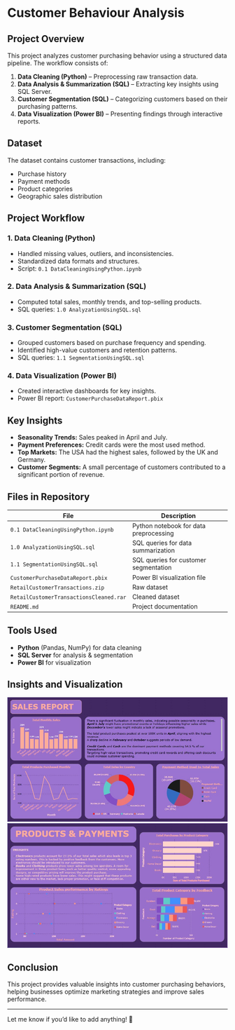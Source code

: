 # Customer Behaviour Analysis

## Project Overview 
This project analyzes customer purchasing behavior using a structured data pipeline. The workflow consists of:  
1. **Data Cleaning (Python)** – Preprocessing raw transaction data.  
2. **Data Analysis & Summarization (SQL)** – Extracting key insights using SQL Server.  
3. **Customer Segmentation (SQL)** – Categorizing customers based on their purchasing patterns.  
4. **Data Visualization (Power BI)** – Presenting findings through interactive reports.  

## **Dataset**  
The dataset contains customer transactions, including:  
- Purchase history  
- Payment methods  
- Product categories  
- Geographic sales distribution  

## **Project Workflow**  

### **1. Data Cleaning (Python)**
- Handled missing values, outliers, and inconsistencies.  
- Standardized data formats and structures.  
- Script: `0.1 DataCleaningUsingPython.ipynb`  

### **2. Data Analysis & Summarization (SQL)**  
- Computed total sales, monthly trends, and top-selling products.  
- SQL queries: `1.0 AnalyzationUsingSQL.sql`  

### **3. Customer Segmentation (SQL)**  
- Grouped customers based on purchase frequency and spending.  
- Identified high-value customers and retention patterns.  
- SQL queries: `1.1 SegmentationUsingSQL.sql`  

### **4. Data Visualization (Power BI)**  
- Created interactive dashboards for key insights.  
- Power BI report: `CustomerPurchaseDataReport.pbix`  

## **Key Insights**  
- **Seasonality Trends:** Sales peaked in April and July.  
- **Payment Preferences:** Credit cards were the most used method.  
- **Top Markets:** The USA had the highest sales, followed by the UK and Germany.  
- **Customer Segments:** A small percentage of customers contributed to a significant portion of revenue.  

## **Files in Repository**  
| File | Description |  
|------|------------|  
| `0.1 DataCleaningUsingPython.ipynb` | Python notebook for data preprocessing |  
| `1.0 AnalyzationUsingSQL.sql` | SQL queries for data summarization |  
| `1.1 SegmentationUsingSQL.sql` | SQL queries for customer segmentation |  
| `CustomerPurchaseDataReport.pbix` | Power BI visualization file |  
| `RetailCustomerTransactions.zip` | Raw dataset |  
| `RetailCustomerTransactionsCleaned.rar` | Cleaned dataset |  
| `README.md` | Project documentation |  

## **Tools Used**  
- **Python** (Pandas, NumPy) for data cleaning  
- **SQL Server** for analysis & segmentation  
- **Power BI** for visualization  

## **Insights and Visualization**
![Sales Report](https://github.com/otinabrayo/CustomerBehaviourAnalysis/blob/main/SalesReport_page1.jpg)
![Product Report](https://github.com/otinabrayo/CustomerBehaviourAnalysis/blob/main/Products_page2.jpg)


## **Conclusion**  
This project provides valuable insights into customer purchasing behaviors, helping businesses optimize marketing strategies and improve sales performance.  

---

Let me know if you’d like to add anything! 🚀
